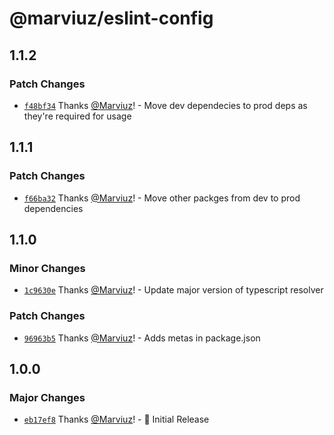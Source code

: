 # @marviuz/eslint-config

## 1.1.2

### Patch Changes

- [`f48bf34`](https://github.com/Marviuz/style-guide/commit/f48bf34015be1f0c5a2200d114d7e95d9317d91e) Thanks [@Marviuz](https://github.com/Marviuz)! - Move dev dependecies to prod deps as they're required for usage

## 1.1.1

### Patch Changes

- [`f66ba32`](https://github.com/Marviuz/style-guide/commit/f66ba3229a76cc2b2587a5a3cbd56bcdc8d6e696) Thanks [@Marviuz](https://github.com/Marviuz)! - Move other packges from dev to prod dependencies

## 1.1.0

### Minor Changes

- [`1c9630e`](https://github.com/Marviuz/style-guide/commit/1c9630ee49cfd306dff3ba6320ca586161df74be) Thanks [@Marviuz](https://github.com/Marviuz)! - Update major version of typescript resolver

### Patch Changes

- [`96963b5`](https://github.com/Marviuz/style-guide/commit/96963b5c91dabce9bd358559eff2254e8f0b1cb2) Thanks [@Marviuz](https://github.com/Marviuz)! - Adds metas in package.json

## 1.0.0

### Major Changes

- [`eb17ef8`](https://github.com/Marviuz/style-guide/commit/eb17ef8057c3c28df50e1d3c95af4110561b418e) Thanks [@Marviuz](https://github.com/Marviuz)! - 🎉 Initial Release
